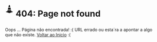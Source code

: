 



  


<div class="page">
  <h1 class="page-title"> 


<svg width="1em"  width="50" height="50"  viewBox="0 0 16 16" class="bi bi-cone-striped text-center text-muted" fill="currentColor" xmlns="http://www.w3.org/2000/svg"><path d="M9.97 4.88l.953 3.811C10.159 8.878 9.14 9 8 9c-1.14 0-2.158-.122-2.923-.309L6.03 4.88C6.635 4.957 7.3 5 8 5s1.365-.043 1.97-.12zm-.245-.978L8.97.88C8.718-.13 7.282-.13 7.03.88L6.275 3.9C6.8 3.965 7.382 4 8 4c.618 0 1.2-.036 1.725-.098zm4.396 8.613a.5.5 0 0 1 .037.96l-6 2a.5.5 0 0 1-.316 0l-6-2a.5.5 0 0 1 .037-.96l2.391-.598.565-2.257c.862.212 1.964.339 3.165.339s2.303-.127 3.165-.339l.565 2.257 2.391.598z"/>
</svg>
404: Page not found</h1>
  <p class="lead">Oops ... Página não encontrada!  :(   URL errado ou esta´ra a apontar a algo que não existe. <a href="{{ site.url }}">Voltar ao Inicio</a>  :( </p>
</div>


